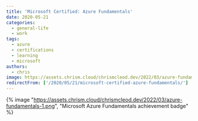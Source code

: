 ```yaml
---
title: 'Microsoft Certified: Azure Fundamentals'
date: 2020-05-21
categories:
  - general-life
  - work
tags:
  - azure
  - certifications
  - learning
  - microsoft
authors:
  - chris
image: https://assets.chrism.cloud/chrismcleod.dev/2022/03/azure-fundamentals-1.png
redirectFrom: ['/2020/05/21/microsoft-certified-azure-fundamentals/']
---
```


{% image "https://assets.chrism.cloud/chrismcleod.dev/2022/03/azure-fundamentals-1.png", "Microsoft Azure Fundamentals achievement badge" %}
